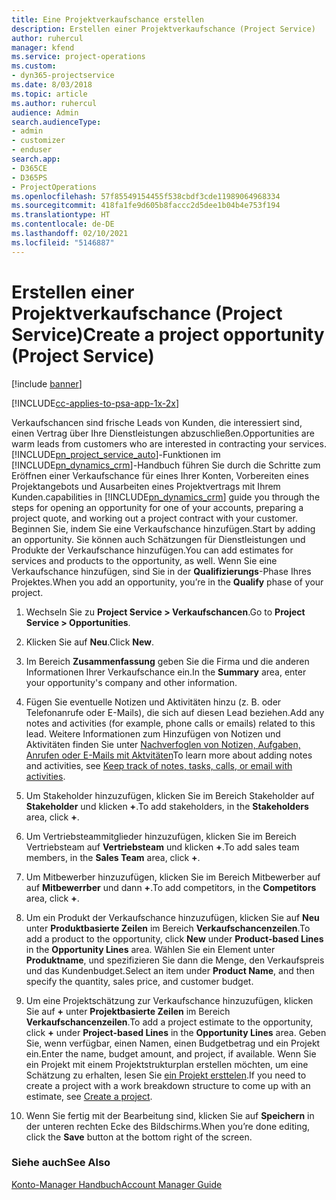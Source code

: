 ```yaml
---
title: Eine Projektverkaufschance erstellen
description: Erstellen einer Projektverkaufschance (Project Service)
author: ruhercul
manager: kfend
ms.service: project-operations
ms.custom:
- dyn365-projectservice
ms.date: 8/03/2018
ms.topic: article
ms.author: ruhercul
audience: Admin
search.audienceType:
- admin
- customizer
- enduser
search.app:
- D365CE
- D365PS
- ProjectOperations
ms.openlocfilehash: 57f85549154455f538cbdf3cde11989064968334
ms.sourcegitcommit: 418fa1fe9d605b8faccc2d5dee1b04b4e753f194
ms.translationtype: HT
ms.contentlocale: de-DE
ms.lasthandoff: 02/10/2021
ms.locfileid: "5146887"
---
```

# <a name="create-a-project-opportunity-project-service"></a><span data-ttu-id="0a51d-103">Erstellen einer Projektverkaufschance (Project Service)</span><span class="sxs-lookup"><span data-stu-id="0a51d-103">Create a project opportunity (Project Service)</span></span>

[!include [banner](../includes/psa-now-project-operations.md)]

[!INCLUDE[cc-applies-to-psa-app-1x-2x](../includes/cc-applies-to-psa-app-1x-2x.md)]

<span data-ttu-id="0a51d-104">Verkaufschancen sind frische Leads von Kunden, die interessiert sind, einen Vertrag über Ihre Dienstleistungen abzuschließen.</span><span class="sxs-lookup"><span data-stu-id="0a51d-104">Opportunities are warm leads from customers who are interested in contracting your services.</span></span> [!INCLUDE[pn_project_service_auto](../includes/pn-project-service-auto.md)]<span data-ttu-id="0a51d-105">-Funktionen im [!INCLUDE[pn_dynamics_crm](../includes/pn-dynamics-crm.md)]-Handbuch führen Sie durch die Schritte zum Eröffnen einer Verkaufschance für eines Ihrer Konten, Vorbereiten eines Projektangebots und Ausarbeiten eines Projektvertrags mit Ihrem Kunden.</span><span class="sxs-lookup"><span data-stu-id="0a51d-105">capabilities in [!INCLUDE[pn_dynamics_crm](../includes/pn-dynamics-crm.md)] guide you through the steps for opening an opportunity for one of your accounts, preparing a project quote, and working out a project contract with your customer.</span></span> <span data-ttu-id="0a51d-106">Beginnen Sie, indem Sie eine Verkaufschance hinzufügen.</span><span class="sxs-lookup"><span data-stu-id="0a51d-106">Start by adding an opportunity.</span></span> <span data-ttu-id="0a51d-107">Sie können auch Schätzungen für Dienstleistungen und Produkte der Verkaufschance hinzufügen.</span><span class="sxs-lookup"><span data-stu-id="0a51d-107">You can add estimates for services and products to the opportunity, as well.</span></span> <span data-ttu-id="0a51d-108">Wenn Sie eine Verkaufschance hinzufügen, sind Sie in der **Qualifizierungs**-Phase Ihres Projektes.</span><span class="sxs-lookup"><span data-stu-id="0a51d-108">When you add an opportunity, you’re in the **Qualify** phase of your project.</span></span>  
  
1.  <span data-ttu-id="0a51d-109">Wechseln Sie zu **Project Service > Verkaufschancen**.</span><span class="sxs-lookup"><span data-stu-id="0a51d-109">Go to **Project Service > Opportunities**.</span></span>  
  
2.  <span data-ttu-id="0a51d-110">Klicken Sie auf **Neu**.</span><span class="sxs-lookup"><span data-stu-id="0a51d-110">Click **New**.</span></span>  
  
3.  <span data-ttu-id="0a51d-111">Im Bereich **Zusammenfassung** geben Sie die Firma und die anderen Informationen Ihrer Verkaufschance ein.</span><span class="sxs-lookup"><span data-stu-id="0a51d-111">In the **Summary** area, enter your opportunity's company and other information.</span></span>  
  
4.  <span data-ttu-id="0a51d-112">Fügen Sie eventuelle Notizen und Aktivitäten hinzu (z. B. oder Telefonanrufe oder E-Mails), die sich auf diesen Lead beziehen.</span><span class="sxs-lookup"><span data-stu-id="0a51d-112">Add any notes and activities (for example, phone calls or emails) related to this lead.</span></span> <span data-ttu-id="0a51d-113">Weitere Informationen zum Hinzufügen von Notizen und Aktivitäten finden Sie unter [Nachverfoglen von Notizen, Aufgaben, Anrufen oder E-Mails mit Aktvitäten](https://docs.microsoft.com/dynamics365/customerengagement/on-premises/basics/work-with-activities)</span><span class="sxs-lookup"><span data-stu-id="0a51d-113">To learn more about adding notes and activities, see [Keep track of notes, tasks, calls, or email with activities](https://docs.microsoft.com/dynamics365/customerengagement/on-premises/basics/work-with-activities).</span></span>  
  
5.  <span data-ttu-id="0a51d-114">Um Stakeholder hinzuzufügen, klicken Sie im Bereich Stakeholder auf **Stakeholder** und klicken **+**.</span><span class="sxs-lookup"><span data-stu-id="0a51d-114">To add stakeholders, in the **Stakeholders** area, click **+**.</span></span>  
  
6.  <span data-ttu-id="0a51d-115">Um Vertriebsteammitglieder hinzuzufügen, klicken Sie im Bereich Vertriebsteam auf **Vertriebsteam** und klicken **+**.</span><span class="sxs-lookup"><span data-stu-id="0a51d-115">To add sales team members, in the **Sales Team** area, click **+**.</span></span>  
  
7.  <span data-ttu-id="0a51d-116">Um Mitbewerber hinzuzufügen, klicken Sie im Bereich Mitbewerber auf auf **Mitbewerrber** und dann **+**.</span><span class="sxs-lookup"><span data-stu-id="0a51d-116">To add competitors, in the **Competitors** area, click **+**.</span></span>  
  
8.  <span data-ttu-id="0a51d-117">Um ein Produkt der Verkaufschance hinzuzufügen, klicken Sie auf **Neu** unter **Produktbasierte Zeilen** im Bereich **Verkaufschancenzeilen**.</span><span class="sxs-lookup"><span data-stu-id="0a51d-117">To add a product to the opportunity, click **New** under **Product-based Lines** in the **Opportunity Lines** area.</span></span> <span data-ttu-id="0a51d-118">Wählen Sie ein Element unter **Produktname**, und spezifizieren Sie dann die Menge, den Verkaufspreis und das Kundenbudget.</span><span class="sxs-lookup"><span data-stu-id="0a51d-118">Select an item under **Product Name**, and then specify the quantity, sales price, and customer budget.</span></span>  
  
9. <span data-ttu-id="0a51d-119">Um eine Projektschätzung zur Verkaufschance hinzuzufügen, klicken Sie auf **+** unter **Projektbasierte Zeilen** im Bereich **Verkaufschancenzeilen**.</span><span class="sxs-lookup"><span data-stu-id="0a51d-119">To add a project estimate to the opportunity, click **+** under **Project-based Lines** in the **Opportunity Lines** area.</span></span> <span data-ttu-id="0a51d-120">Geben Sie, wenn verfügbar, einen Namen, einen Budgetbetrag und ein Projekt ein.</span><span class="sxs-lookup"><span data-stu-id="0a51d-120">Enter the name, budget amount, and project, if available.</span></span> <span data-ttu-id="0a51d-121">Wenn Sie ein Projekt mit einem Projektstrukturplan erstellen möchten, um eine Schätzung zu erhalten, lesen Sie [ein Projekt ersttelen](../psa/create-project.md).</span><span class="sxs-lookup"><span data-stu-id="0a51d-121">If you need to create a project with a work breakdown structure to come up with an estimate, see [Create a project](../psa/create-project.md).</span></span>  
  
10. <span data-ttu-id="0a51d-122">Wenn Sie fertig mit der Bearbeitung sind, klicken Sie auf **Speichern** in der unteren rechten Ecke des Bildschirms.</span><span class="sxs-lookup"><span data-stu-id="0a51d-122">When you’re done editing, click the **Save** button at the bottom right of the screen.</span></span>  
  
### <a name="see-also"></a><span data-ttu-id="0a51d-123">Siehe auch</span><span class="sxs-lookup"><span data-stu-id="0a51d-123">See Also</span></span>  
 [<span data-ttu-id="0a51d-124">Konto-Manager Handbuch</span><span class="sxs-lookup"><span data-stu-id="0a51d-124">Account Manager Guide</span></span>](../psa/account-manager-guide.md)
